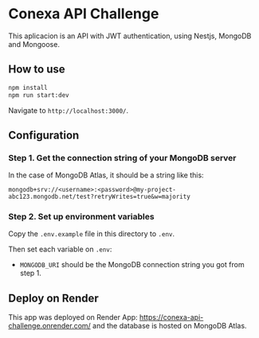 # Conexa API Challenge

This aplicacion is an API with JWT authentication, using Nestjs, MongoDB and Mongoose.

## How to use

```bash
npm install
npm run start:dev
```

Navigate to `http://localhost:3000/`.

## Configuration

### Step 1. Get the connection string of your MongoDB server

In the case of MongoDB Atlas, it should be a string like this:

```
mongodb+srv://<username>:<password>@my-project-abc123.mongodb.net/test?retryWrites=true&w=majority
```

### Step 2. Set up environment variables

Copy the `.env.example` file in this directory to `.env`.

Then set each variable on `.env`:

- `MONGODB_URI` should be the MongoDB connection string you got from step 1.

## Deploy on Render

This app was deployed on Render App: https://conexa-api-challenge.onrender.com/ and the database is hosted on MongoDB Atlas.
